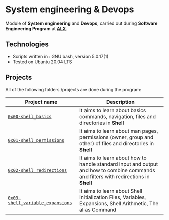 # System engineering & Devops

Module of **System engineering** and **Devops**, carried out during **Software Engineering Program** at **[ALX](https://www.alxafrica.com/)**.

## Technologies
* Scripts written in : GNU bash, version 5.0.17(1)
* Tested on Ubuntu 20.04 LTS

## Projects
All of the following folders /projects are done during the program:

| Project name | Description |
| ------------ | ----------- |
| [`0x00-shell_basics`](https://github.com/aitmensouryassine/alx-system_engineering-devops/tree/master/0x00-shell_basics) | It aims to learn about basics commands, navigation, files and directories in **Shell** |
| [`0x01-shell_permissions`](https://github.com/aitmensouryassine/alx-system_engineering-devops/tree/master/0x01-shell_permissions) | It aims to learn about man pages, permissions (owner, group and other) of files and directories in **Shell** |
| [`0x02-shell_redirections`](https://github.com/aitmensouryassine/alx-system_engineering-devops/tree/master/0x02-shell_redirections) | It aims to learn about how to handle standard input and output and how to combine commands and filters with redirections in **Shell** |
| [`0x03-shell_variable_expansions`](https://github.com/aitmensouryassine/alx-system_engineering-devops/tree/master/0x03-shell_variables_expansions) | It aims to learn about Shell Initialization Files, Variables, Expansions, Shell Arithmetic, The alias Command |
